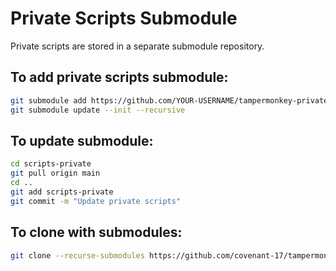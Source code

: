 # Private Scripts Submodule

Private scripts are stored in a separate submodule repository.

## To add private scripts submodule:

```bash
git submodule add https://github.com/YOUR-USERNAME/tampermonkey-private-scripts.git scripts-private
git submodule update --init --recursive
```

## To update submodule:

```bash
cd scripts-private
git pull origin main
cd ..
git add scripts-private
git commit -m "Update private scripts"
```

## To clone with submodules:

```bash
git clone --recurse-submodules https://github.com/covenant-17/tampermonkey-scripts.git
```
